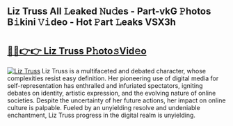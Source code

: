 ## Liz Truss All 𝙻eaked 𝙽u𝚍es - Part-vkG 𝙿hotos B𝚒kini 𝚅𝚒deo - Hot 𝙿art 𝙻eaks VSX3h

# <h2><a href="http://ld2sg47.urlbe.top/?page=Liz+Truss">🔗🔗👉👉 Liz Truss P𝚑oto𝚜Vid𝚎o</a></h2>

[![Liz Truss](https://i.imgur.com/eBuTRDB.gif)](http://ld2sg47.urlbe.top/?page=Liz+Truss)
Liz Truss is a multifaceted and debated character, whose complexities resist easy definition. Her pioneering use of digital media for self-representation has enthralled and infuriated spectators, igniting debates on identity, artistic expression, and the evolving nature of online societies. Despite the uncertainty of her future actions, her impact on online culture is palpable. Fueled by an unyielding resolve and undeniable enchantment, Liz Truss progress in the digital realm is unyielding.
